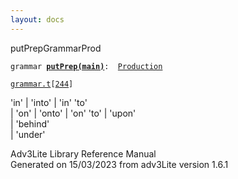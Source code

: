 ```yaml
---
layout: docs
---
```

<span class="title">putPrep</span><span class="type">GrammarProd</span>

`grammar `**[`putPrep(main)`](../object/putPrep(main).html)**` :   `[`Production`](../object/Production.html)

[`grammar.t`](../file/grammar.t.html)`[`[`244`](../source/grammar.t.html#244)`]`

<div class="gramrule">

'in' \| 'into' \| 'in' 'to'  
\| 'on' \| 'onto' \| 'on' 'to' \| 'upon'  
\| 'behind'  
\| 'under'  

</div>

<div class="ftr">

Adv3Lite Library Reference Manual  
Generated on 15/03/2023 from adv3Lite version 1.6.1

</div>
